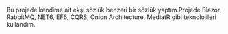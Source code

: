 Bu projede kendime ait ekşi sözlük benzeri bir sözlük yaptım.Projede Blazor, RabbitMQ, NET6, EF6, CQRS, Onion Architecture, MediatR gibi teknolojileri kullandım.
